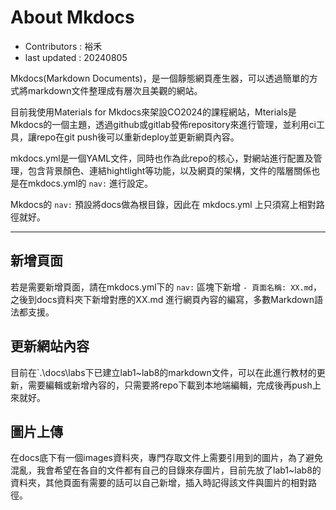 # About Mkdocs

- Contributors : 裕禾
- last updated : 20240805

Mkdocs(Markdown Documents)，是一個靜態網頁產生器，可以透過簡單的方式將markdown文件整理成有層次且美觀的網站。

目前我使用Materials for Mkdocs來架設CO2024的課程網站，Mterials是Mkdocs的一個主題，透過github或gitlab發佈repository來進行管理，並利用ci工具，讓repo在git push後可以重新deploy並更新網頁內容。

mkdocs.yml是一個YAML文件，同時也作為此repo的核心，對網站進行配置及管理，包含背景顏色、連結hightlight等功能，以及網頁的架構，文件的階層關係也是在mkdocs.yml的 `nav:` 進行設定。

Mkdocs的 `nav:` 預設將docs做為根目錄，因此在 mkdocs.yml 上只須寫上相對路徑就好。

---

## 新增頁面
若是需要新增頁面，請在mkdocs.yml下的 `nav:` 區塊下新增 `- 頁面名稱: XX.md`，之後到docs資料夾下新增對應的XX.md 進行網頁內容的編寫，多數Markdown語法都支援。

## 更新網站內容
目前在`.\docs\labs下已建立lab1~lab8的markdown文件，可以在此進行教材的更新，需要編輯或新增內容的，只需要將repo下載到本地端編輯，完成後再push上來就好。

## 圖片上傳
在docs底下有一個images資料夾，專門存取文件上需要引用到的圖片，為了避免混亂，我會希望在各自的文件都有自己的目錄來存圖片，目前先放了lab1~lab8的資料夾，其他頁面有需要的話可以自己新增，插入時記得該文件與圖片的相對路徑。